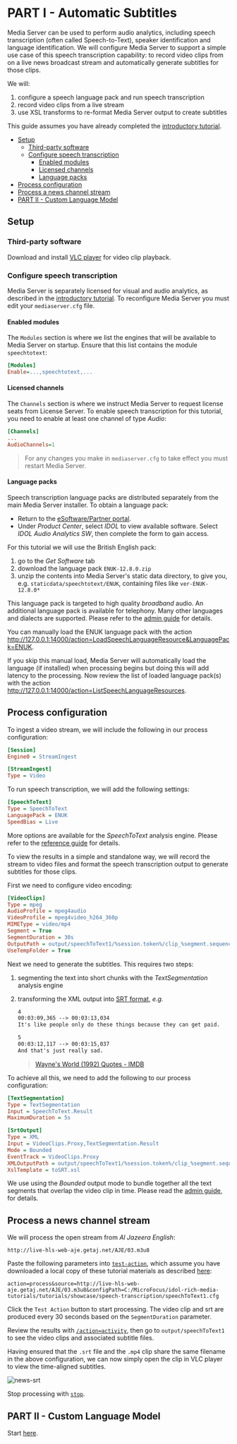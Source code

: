 # PART I - Automatic Subtitles

Media Server can be used to perform audio analytics, including speech transcription (often called Speech-to-Text), speaker identification and language identification.  We will configure Media Server to support a simple use case of this speech transcription capability: to record video clips from on a live news broadcast stream and automatically generate subtitles for those clips.

We will:

1. configure a speech language pack and run speech transcription
1. record video clips from a live stream
1. use XSL transforms to re-format Media Server output to create subtitles

This guide assumes you have already completed the [introductory tutorial](../../README.md#introduction).

<!-- TOC depthFrom:2 -->

- [Setup](#setup)
  - [Third-party software](#third-party-software)
  - [Configure speech transcription](#configure-speech-transcription)
    - [Enabled modules](#enabled-modules)
    - [Licensed channels](#licensed-channels)
    - [Language packs](#language-packs)
- [Process configuration](#process-configuration)
- [Process a news channel stream](#process-a-news-channel-stream)
- [PART II - Custom Language Model](#part-ii---custom-language-model)

<!-- /TOC -->

## Setup

### Third-party software

Download and install [VLC player](http://www.videolan.org/vlc/) for video clip playback.

### Configure speech transcription

Media Server is separately licensed for visual and audio analytics, as described in the [introductory tutorial](../../introduction/PART_I.md#enabling-analytics).  To reconfigure Media Server you must edit your `mediaserver.cfg` file.

#### Enabled modules

The `Modules` section is where we list the engines that will be available to Media Server on startup.  Ensure that this list contains the module `speechtotext`:

```ini
[Modules]
Enable=...,speechtotext,...
```

#### Licensed channels

The `Channels` section is where we instruct Media Server to request license seats from License Server.  To enable speech transcription for this tutorial, you need to enable at least one channel of type *Audio*:

```ini
[Channels]
...
AudioChannels=1
```

> For any changes you make in `mediaserver.cfg` to take effect you must restart Media Server.

#### Language packs

Speech transcription language packs are distributed separately from the main Media Server installer.  To obtain a language pack:

- Return to the [eSoftware/Partner portal](https://pdapi-web-pro.microfocus.com/evalportal/index.do).
- Under *Product Center*, select *IDOL* to view available software.  Select *IDOL Audio Analytics SW*, then complete the form to gain access.

For this tutorial we will use the British English pack:

1. go to the *Get Software* tab
1. download the language pack `ENUK-12.8.0.zip`
1. unzip the contents into Media Server's static data directory, to give you, e.g. `staticdata/speechtotext/ENUK`, containing files like `ver-ENUK-12.8.0*`

This language pack is targeted to high quality *broadband* audio.  An additional language pack is available for telephony.  Many other languages and dialects are supported.  Please refer to the [admin guide](https://www.microfocus.com/documentation/idol/IDOL_12_8/MediaServer_12.8_Documentation/Guides/html/#Appendixes/SpeechLanguages.htm) for details.

You can manually load the ENUK language pack with the action <http://127.0.0.1:14000/action=LoadSpeechLanguageResource&LanguagePack=ENUK>.

If you skip this manual load, Media Server will automatically load the language (if installed) when processing begins but doing this will add latency to the processing.  Now review the list of loaded language pack(s) with the action <http://127.0.0.1:14000/action=ListSpeechLanguageResources>.

## Process configuration

To ingest a video stream, we will include the following in our process configuration:

```ini
[Session]
Engine0 = StreamIngest

[StreamIngest]
Type = Video
```

To run speech transcription, we will add the following settings:

```ini
[SpeechToText]
Type = SpeechToText
LanguagePack = ENUK
SpeedBias = Live
```

More options are available for the *SpeechToText* analysis engine.  Please refer to the [reference guide](https://www.microfocus.com/documentation/idol/IDOL_12_8/MediaServer_12.8_Documentation/Help/index.html#Configuration/Analysis/SpeechToText/_SpeechToText.htm) for details.

To view the results in a simple and standalone way, we will record the stream to video files and format the speech transcription output to generate subtitles for those clips.

First we need to configure video encoding:

```ini
[VideoClips]
Type = mpeg
AudioProfile = mpeg4audio
VideoProfile = mpeg4video_h264_360p
MIMEType = video/mp4
Segment = True
SegmentDuration = 30s
OutputPath = output/speechToText1/%session.token%/clip_%segment.sequence%.mp4
UseTempFolder = True
```

Next we need to generate the subtitles.  This requires two steps:

1. segmenting the text into short chunks with the *TextSegmentation* analysis engine
1. transforming the XML output into [SRT format](https://en.wikipedia.org/wiki/SubRip#SubRip_text_file_format), *e.g.*

    ```txt
    4
    00:03:09,365 --> 00:03:13,034
    It's like people only do these things because they can get paid.

    5
    00:03:12,117 --> 00:03:15,037
    And that's just really sad.
    ```

    > [Wayne's World (1992) Quotes - IMDB](http://www.imdb.com/title/tt0105793/quotes)

To achieve all this, we need to add the following to our process configuration:

```ini
[TextSegmentation]
Type = TextSegmentation
Input = SpeechToText.Result
MaximumDuration = 5s

[SrtOutput]
Type = XML
Input = VideoClips.Proxy,TextSegmentation.Result
Mode = Bounded
EventTrack = VideoClips.Proxy
XMLOutputPath = output/speechToText1/%session.token%/clip_%segment.sequence%.srt
XslTemplate = toSRT.xsl
```

We use using the *Bounded* output mode to bundle together all the text segments that overlap the video clip in time.  Please read the [admin guide](https://www.microfocus.com/documentation/idol/IDOL_12_8/MediaServer_12.8_Documentation/Guides/html/#Operations/Outputs/IndexingModes_BoundedEvent.htm), for details.

## Process a news channel stream

We will process the open stream from *Al Jazeera English*:

``` url
http://live-hls-web-aje.getaj.net/AJE/03.m3u8
```

Paste the following parameters into [`test-action`](http://127.0.0.1:14000/a=admin#page/console/test-action), which assume you have downloaded a local copy of these tutorial materials as described [here](../../setup/SETUP.md#obtaining-tutorial-materials):

```url
action=process&source=http://live-hls-web-aje.getaj.net/AJE/03.m3u8&configPath=C:/MicroFocus/idol-rich-media-tutorials/tutorials/showcase/speech-transcription/speechToText1.cfg
```

Click the `Test Action` button to start processing.  The video clip and srt are produced every 30 seconds based on the `SegmentDuration` parameter.

Review the results with [`/action=activity`](http://127.0.0.1:14000/a=activity), then go to `output/speechToText1` to see the video clips and associated subtitle files.

Having ensured that the `.srt` file and the `.mp4` clip share the same filename in the above configuration, we can now simply open the clip in VLC player to view the time-aligned subtitles.

![news-srt](./figs/news-srt.png)

Stop processing with [`stop`](http://127.0.0.1:14000/a=queueInfo&queueAction=stop&queueName=process).

## PART II - Custom Language Model

Start [here](PART_II.md).

